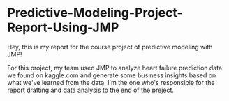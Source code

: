 # Predictive-Modeling-Project-Report-Using-JMP
Hey, this is my report for the course project of predictive modeling with JMP!

For this project, my team used JMP to analyze heart failure prediction data we found on kaggle.com and generate some business insights based on what we've learned from the data. I'm the one who's responsible for the report drafting and data analysis to the end of the preject.
